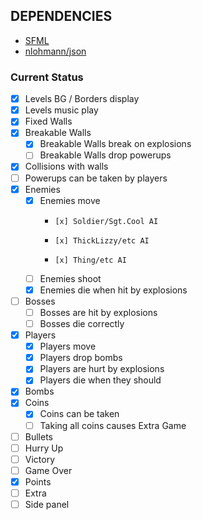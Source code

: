 ## DEPENDENCIES ##

* [SFML](https://github.com/SFML/SFML)
* [nlohmann/json](https://github.com/nlohmann/json)

### Current Status ###

- [x] Levels BG / Borders display
- [x] Levels music play
- [x] Fixed Walls
- [x] Breakable Walls  
  - [x] Breakable Walls break on explosions
  - [ ] Breakable Walls drop powerups
- [x] Collisions with walls
- [ ] Powerups can be taken by players
- [x] Enemies  
  -   [x] Enemies move  
    -     [x] Soldier/Sgt.Cool AI
    -     [x] ThickLizzy/etc AI
    -     [x] Thing/etc AI
  -   [ ] Enemies shoot
  -   [x] Enemies die when hit by explosions
- [ ] Bosses   
  -   [ ] Bosses are hit by explosions
  -   [ ] Bosses die correctly
- [x] Players   
  -   [x] Players move
  -   [x] Players drop bombs
  -   [x] Players are hurt by explosions
  -   [x] Players die when they should
- [x] Bombs
- [x] Coins   
  -   [x] Coins can be taken
  -   [ ] Taking all coins causes Extra Game
- [ ] Bullets
- [ ] Hurry Up
- [ ] Victory
- [ ] Game Over
- [x] Points
- [ ] Extra
- [ ] Side panel
